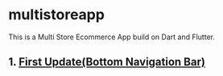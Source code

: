 # multistoreapp
This is a Multi Store Ecommerce App build on Dart and Flutter.

<h2> 1. <a href = "https://github.com/AvinandanBose/multistoreapp/tree/master" >First Update(Bottom Navigation Bar)  </a> </h2>
